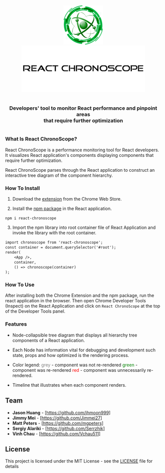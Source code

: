 <p align="center">
<img src="/src/assets/ChronoScope.png" width="25%" height="30%">
<br/>
<img src="/src/assets/ChronoScopeTitle.png">
</p>

# 
<h3 align="center"> Developers' tool to monitor React performance and pinpoint areas </br> that require further optimization</h3>

# 

### What Is React ChronoScope?

<p>
React ChronoScope is a performance monitoring tool for React developers. It visualizes React application's components displaying components that require further optimization.

React ChronoScope parses through the React application to construct an interactive tree diagram of the component hierarchy.  

### How To Install 

1. Download the [extension](https://chrome.google.com/webstore/detail/react-developer-tools/fmkadmapgofadopljbjfkapdkoienihi?hl=en-US) from the Chrome Web Store. 

2. Install the [npm package](https://www.npmjs.com/package/react-chronoscope) in the React application.

```
npm i react-chronoscope
```

3. Import the npm library into root container file of React Application and invoke the library with the root container. 

```
import chronoscope from 'react-chronoscope';
const container = document.querySelector('#root');
render(
    <App />,
    container,
    () => chronoscope(container)
);
```

### How To Use
After installing both the Chrome Extension and the npm package, run the react application in the browser. Then open Chrome Developer Tools (Inspect) on the React Application and click on ``` React ChronoScope ``` at the top of the Developer Tools panel.

### Features
- Node-collapsible tree diagram that displays all hierarchy tree components of a React application. 
- Each Node has information vital for debugging and development such state, props and how optimized is the rendering process.
- Color legend: 
    <font color="grey"> grey </font> - component was not re-rendered 
    <font color="green"> green </font> - component was re-rendered 
    <font color="red"> red </font> - component was unnecessarily re-rendered. 

- Timeline that illustrates when each component renders. 
</p>

## Team

- **Jason Huang** - [https://github.com/jhmoon999]
- **Jimmy Mei** - [https://github.com/Jimmei27]
- **Matt Peters** - [https://github.com/mgpeters]
- **Sergiy Alariki** - [https://github.com/Serrzhik]
- **Vinh Chau** - [https://github.com/Vchau511]

## License

This project is licensed under the MIT License - see the [LICENSE](LICENSE) file for details